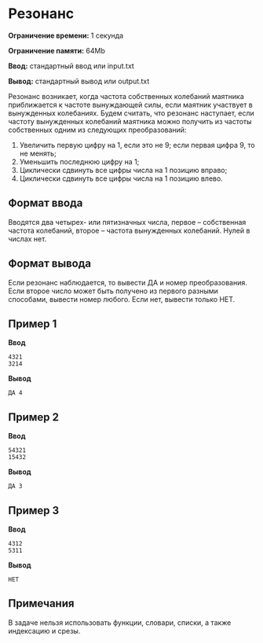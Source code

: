 # Резонанс

**Ограничение времени:** 1 секунда

**Ограничение памяти:** 64Mb

**Ввод:** стандартный ввод или input.txt

**Вывод:** стандартный вывод или output.txt

Резонанс возникает, когда частота собственных колебаний маятника приближается к частоте вынуждающей силы, если маятник участвует в вынужденных колебаниях. Будем считать, что резонанс наступает, если частоту вынужденных колебаний маятника можно получить из частоты собственных одним из следующих преобразований:

1.  Увеличить первую цифру на 1, если это не 9; если первая цифра 9, то не менять;
2.  Уменьшить последнюю цифру на 1;
3.  Циклически сдвинуть все цифры числа на 1 позицию вправо;
4.  Циклически сдвинуть все цифры числа на 1 позицию влево.

## Формат ввода

Вводятся два четырех- или пятизначных числа, первое – собственная частота колебаний, второе – частота вынужденных колебаний. Нулей в числах нет.

## Формат вывода

Если резонанс наблюдается, то вывести ДА и номер преобразования. Если второе число может быть получено из первого разными способами, вывести номер любого. Если нет, вывести только НЕТ.

## Пример 1

**Ввод**
```
4321
3214
```

**Вывод**
```
ДА 4
```

## Пример 2

**Ввод**
```
54321
15432
```

**Вывод**
```
ДА 3
```

## Пример 3

**Ввод**
```
4312
5311
```

**Вывод**
```
НЕТ
```

## Примечания

В задаче нельзя использовать функции, словари, списки, а также индексацию и срезы.